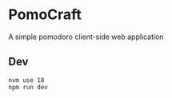 # PomoCraft

A simple pomodoro client-side web application

## Dev

```
nvm use 18
npm run dev
```

